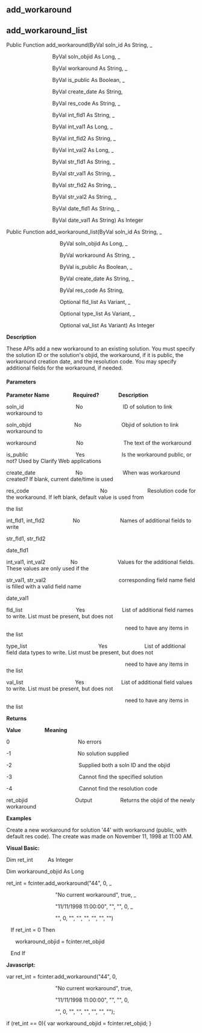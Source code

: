 add_workaround
--------------

add_workaround_list
---------------------

Public Function add_workaround(ByVal soln_id As String, _

                               ByVal soln_objid As Long, _

                               ByVal workaround As String, _

                               ByVal is_public As Boolean, _

                               ByVal create_date As String,

                               ByVal res_code As String, _ 

                               ByVal int_fld1 As String, _

                               ByVal int_val1 As Long, _

                               ByVal int_fld2 As String, _

                               ByVal int_val2 As Long, _

                               ByVal str_fld1 As String, _

                               ByVal str_val1 As String, _

                               ByVal str_fld2 As String, _

                               ByVal str_val2 As String, _

                               ByVal date_fld1 As String, _

                               ByVal date_val1 As String) As Integer

Public Function add_workaround_list(ByVal soln_id As String, _

                                    ByVal soln_objid As Long, _

                                    ByVal workaround As String, _

                                    ByVal is_public As Boolean, _

                                    ByVal create_date As String, _

                                    ByVal res_code As String,

                                    Optional fld_list As Variant, _

                                    Optional type_list As Variant, _

                                    Optional val_list As Variant) As Integer

**Description**

These APIs add a new workaround to an existing solution. You must specify the solution ID or the solution's objid, the workaround, if it is public, the workaround creation date, and the resolution code. You may specify additional fields for the workaround, if needed.

#### Parameters
**Parameter Name**                **Required?**             **Description**

soln_id                                   No                           ID of solution to link workaround to

soln_objid                             No                           Objid of solution to link workaround to

workaround                           No                           The text of the workaround

is_public                                Yes                         Is the workaround public, or not? Used by Clarify Web applications

create_date                           No                           When was workaround created? If blank, current date/time is used

res_code                                                No                           Resolution code for the workaround. If left blank, default value is used from

the list

int_fld1, int_fld2                   No                           Names of additional fields to write

str_fld1, str_fld2

date_fld1

int_val1, int_val2                 No                           Values for the additional fields. These values are only used if the

str_val1, str_val2                                                 corresponding field name field is filled with a valid field name

date_val1

fld_list                                    Yes                         List of additional field names to write. List must be present, but does not

                                                                                need to have any items in the list

type_list                                                Yes                         List of additional field data types to write. List must be present, but does not

                                                                                need to have any items in the list

val_list                                   Yes                         List of additional field values to write. List must be present, but does not

                                                                                need to have any items in the list

**Returns**

**Value**                **Meaning**

0                                              No errors

-1                                             No solution supplied

-2                                             Supplied both a soln ID and the objid

-3                                             Cannot find the specified solution

-4                                             Cannot find the resolution code

ret_objid                                Output                   Returns the objid of the newly workaround

**Examples**

 Create a new workaround for solution '44' with workaround (public, with default res code). The create was made on November 11, 1998 at 11:00 AM.

**Visual Basic:**

Dim ret_int          As Integer

Dim workaround_objid As Long

ret_int = fcinter.add_workaround("44", 0, _

                                 "No current workaround", true, _

                                 "11/11/1998 11:00:00", "", "", 0, _

                                 "", 0, "", "", "", "", "", "")

   If ret_int = 0 Then

      workaround_objid = fcinter.ret_objid

   End If

**Javascript:**

var ret_int = fcinter.add_workaround("44", 0,

                                 "No current workaround", true,

                                 "11/11/1998 11:00:00", "", "", 0,

                                 "", 0, "", "", "", "", "", "");

if (ret_int == 0){ var workaround_objid = fcinter.ret_objid; }